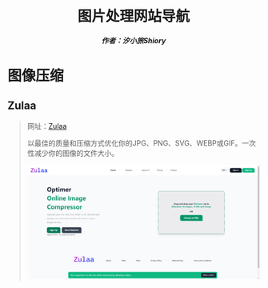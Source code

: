 <center><h1>图片处理网站导航</h1></center>

<center><h5>作者：汐小旅Shiory</h5></center>



# 图像压缩

## Zulaa

> 网址：[Zulaa](https://zulaa.net/)
>
> 以最佳的质量和压缩方式优化你的JPG、PNG、SVG、WEBP或GIF。一次性减少你的图像的文件大小。
>
> ![](img/微信截图_20230527022729.png)


